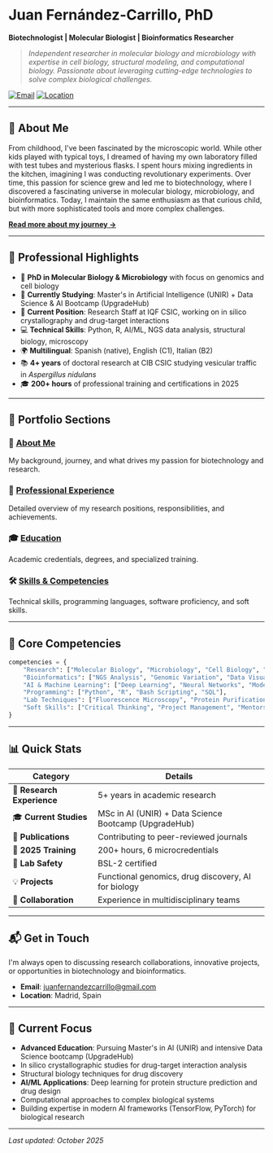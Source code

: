 # Juan Fernández-Carrillo, PhD

**Biotechnologist | Molecular Biologist | Bioinformatics Researcher**

> *Independent researcher in molecular biology and microbiology with expertise in cell biology, structural modeling, and computational biology. Passionate about leveraging cutting-edge technologies to solve complex biological challenges.*

[![Email](https://img.shields.io/badge/Email-juanfernandezcarrillo%40gmail.com-blue)](mailto:juanfernandezcarrillo@gmail.com)
[![Location](https://img.shields.io/badge/Location-Madrid%2C%20Spain-red)](https://maps.google.com/?q=Madrid,Spain)

---

## 👋 About Me

From childhood, I've been fascinated by the microscopic world. While other kids played with typical toys, I dreamed of having my own laboratory filled with test tubes and mysterious flasks. I spent hours mixing ingredients in the kitchen, imagining I was conducting revolutionary experiments. Over time, this passion for science grew and led me to biotechnology, where I discovered a fascinating universe in molecular biology, microbiology, and bioinformatics. Today, I maintain the same enthusiasm as that curious child, but with more sophisticated tools and more complex challenges.

**[Read more about my journey →](./docs/about.md)**

---

## 🔬 Professional Highlights

- 🧬 **PhD in Molecular Biology & Microbiology** with focus on genomics and cell biology
- 🤖 **Currently Studying**: Master's in Artificial Intelligence (UNIR) + Data Science & AI Bootcamp (UpgradeHub)
- 🔭 **Current Position**: Research Staff at IQF CSIC, working on in silico crystallography and drug-target interactions
- 💻 **Technical Skills**: Python, R, AI/ML, NGS data analysis, structural biology, microscopy
- 🌍 **Multilingual**: Spanish (native), English (C1), Italian (B2)
- 📚 **4+ years** of doctoral research at CIB CSIC studying vesicular traffic in *Aspergillus nidulans*
- 🎓 **200+ hours** of professional training and certifications in 2025

---

## 📂 Portfolio Sections

### 📖 [About Me](./docs/about.md)
My background, journey, and what drives my passion for biotechnology and research.

### 💼 [Professional Experience](./docs/experience.md)
Detailed overview of my research positions, responsibilities, and achievements.

### 🎓 [Education](./docs/education.md)
Academic credentials, degrees, and specialized training.

### 🛠️ [Skills & Competencies](./docs/skills.md)
Technical skills, programming languages, software proficiency, and soft skills.

---

## 🎯 Core Competencies

```python
competencies = {
    "Research": ["Molecular Biology", "Microbiology", "Cell Biology", "Structural Biology"],
    "Bioinformatics": ["NGS Analysis", "Genomic Variation", "Data Visualization", "Pipeline Development"],
    "AI & Machine Learning": ["Deep Learning", "Neural Networks", "Model Training", "AI for Biology"],
    "Programming": ["Python", "R", "Bash Scripting", "SQL"],
    "Lab Techniques": ["Fluorescence Microscopy", "Protein Purification", "qPCR", "CRISPR/Cas9"],
    "Soft Skills": ["Critical Thinking", "Project Management", "Mentorship", "Leadership"]
}
```

---

## 📊 Quick Stats

| Category | Details |
|----------|---------|
| 🔬 **Research Experience** | 5+ years in academic research |
| 🎓 **Current Studies** | MSc in AI (UNIR) + Data Science Bootcamp (UpgradeHub) |
| 📄 **Publications** | Contributing to peer-reviewed journals |
| 🏅 **2025 Training** | 200+ hours, 6 microcredentials |
| 🧪 **Lab Safety** | BSL-2 certified |
| 💡 **Projects** | Functional genomics, drug discovery, AI for biology |
| 👥 **Collaboration** | Experience in multidisciplinary teams |

---

## 📬 Get in Touch

I'm always open to discussing research collaborations, innovative projects, or opportunities in biotechnology and bioinformatics.

- **Email**: [juanfernandezcarrillo@gmail.com](mailto:juanfernandezcarrillo@gmail.com)
- **Location**: Madrid, Spain

---

## 🚀 Current Focus

- **Advanced Education**: Pursuing Master's in AI (UNIR) and intensive Data Science bootcamp (UpgradeHub)
- In silico crystallographic studies for drug-target interaction analysis
- Structural biology techniques for drug discovery
- **AI/ML Applications**: Deep learning for protein structure prediction and drug design
- Computational approaches to complex biological systems
- Building expertise in modern AI frameworks (TensorFlow, PyTorch) for biological research

---

*Last updated: October 2025*
<!--
**jufercar/jufercar** is a ✨ _special_ ✨ repository because its `README.md` (this file) appears on your GitHub profile.
-->

